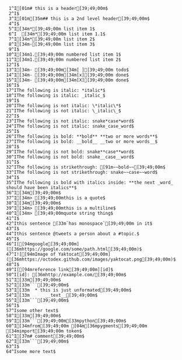      1^I[01m# this is a header[39;49;00m$
     2^I$
     3^I[01m[35m## this is a 2nd level header[39;49;00m$
     4^I$
     5^I[34m*[39;49;00m list item 1$
     6^I  [34m*[39;49;00m list item 1.1$
     7^I[34m*[39;49;00m list item 2$
     8^I[34m-[39;49;00m list item 3$
     9^I$
    10^I[34m1.[39;49;00m numbered list item 1$
    11^I[34m1.[39;49;00m numbered list item 2$
    12^I$
    13^I[34m- [39;49;00m[34m[ ][39;49;00m todo$
    14^I[34m- [39;49;00m[34m[x][39;49;00m done$
    15^I[34m- [39;49;00m[34m[X][39;49;00m done$
    16^I$
    17^IThe following is italic: *italic*$
    18^IThe following is italic: _italic_$
    19^I$
    20^IThe following is not italic: \*italic\*$
    21^IThe following is not italic: \_italic\_$
    22^I$
    23^IThe following is not italic: snake*case*word$
    24^IThe following is not italic: snake_case_word$
    25^I$
    26^IThe following is bold: **bold** **two or more words**$
    27^IThe following is bold: __bold__ __two or more words__$
    28^I$
    29^IThe following is not bold: snake**case**word$
    30^IThe following is not bold: snake__case__word$
    31^I$
    32^IThe following is strikethrough: [91m~~bold~~[39;49;00m$
    33^IThe following is not strikethrough: snake~~case~~word$
    34^I$
    35^IThe following is bold with italics inside: **the next _word_ should have been italics**$
    36^I[34m[39;49;00m$
    37^I[34m> [39;49;00mthis is a quote$
    38^I[34m[39;49;00m$
    39^I[34m> [39;49;00mthis is a multiline$
    40^I[34m> [39;49;00mquote string thing$
    41^I$
    42^Ithis sentence [33m`has monospace`[39;49;00m in it$
    43^I$
    44^Ithis sentence @tweets a person about a #topic.$
    45^I$
    46^I[[94mgoogle[39;49;00m]([36mhttps://google.com/some/path.html[39;49;00m)$
    47^I![[94mImage of Yaktocat[39;49;00m]([36mhttps://octodex.github.com/images/yaktocat.png[39;49;00m)$
    48^I$
    49^I[[94mreference link[39;49;00m][id]$
    50^I[id]: [36mhttp://example.com/[39;49;00m$
    51^I[33m[39;49;00m$
    52^I[33m```[39;49;00m$
    53^I[33m  * this is just unformated[39;49;00m$
    54^I[33m      __text__[39;49;00m$
    55^I[33m```[39;49;00m$
    56^I$
    57^Isome other text$
    58^I[33m[39;49;00m$
    59^I[33m```[39;49;00m[33mpython[39;49;00m$
    60^I[34mfrom[39;49;00m [04m[36mpygments[39;49;00m [34mimport[39;49;00m token$
    61^I[37m# comment[39;49;00m$
    62^I[33m```[39;49;00m$
    63^I$
    64^Isome more text$
